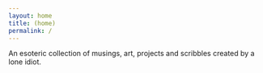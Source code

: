 ```yaml
---
layout: home
title: (home)
permalink: /
---
```


An esoteric collection of musings, art, projects and scribbles created by a lone idiot.